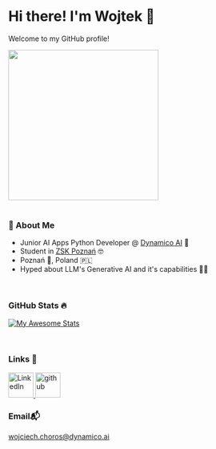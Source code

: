 # Hi there! I'm Wojtek 👋
Welcome to my GitHub profile!

<div style="display:flex; width: 100%"; align-items: center; justify-content: center; height: 250px;>
    <img src="https://media1.tenor.com/m/-JMlvM0F--YAAAAd/racoon-blanket.gif" width="300">
</div>

<br>

### 🚀 About Me

- Junior AI Apps Python Developer @ <a href="https://github.com/dynamico-ai" target="_blank">Dynamico AI</a> 🤖
- Student in <a target="_blank" href="https://www.zsk.poznan.pl/">ZSK Poznań</a> 🤓
- Poznań 🐐, Poland 🇵🇱
- Hyped about LLM's Generative AI and it's capabilities 👨‍💻

<br>

### GitHub Stats 🔥

[![My Awesome Stats](https://awesome-github-stats.azurewebsites.net/user-stats/wChoros?cardType=github&theme=tokyonight&preferLogin=true)](https://git.io/awesome-stats-card)

<br>

### Links 🔗
<a href="https://www.linkedin.com/in/wojciech-choro%C5%9B-234861307/" target="_blank">
  <img src="https://upload.wikimedia.org/wikipedia/commons/c/ca/LinkedIn_logo_initials.png" width="50" alt="LinkedIn">
</a>
<a href="https://github.com/wChoros">
    <img src="https://upload.wikimedia.org/wikipedia/commons/9/91/Octicons-mark-github.svg" width="50"
    alt="github">
</a>

<br>

### Email📬
<a href="mailto:wojciech.choros@dynamico.ai">wojciech.choros@dynamico.ai</a> 
